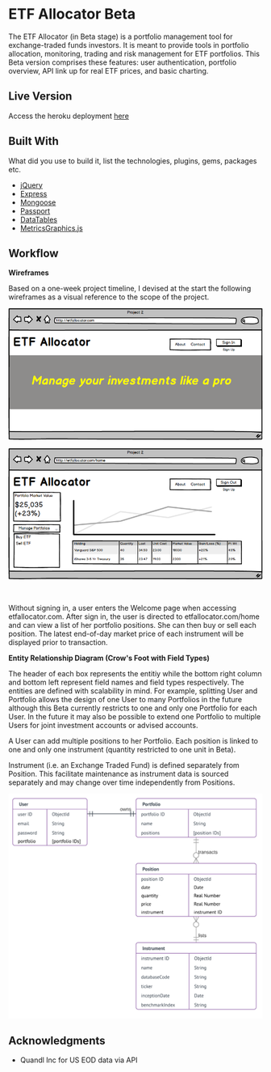 # ETF Allocator Beta

The ETF Allocator (in Beta stage) is a portfolio management tool for exchange-traded funds investors. It is meant to provide tools in portfolio allocation, monitoring, trading and risk management for ETF portfolios. This Beta version comprises these features: user authentication, portfolio overview, API link up for real ETF prices, and basic charting. 

## Live Version

Access the heroku deployment [here](https://etfallocator.herokuapp.com/) 

## Built With

What did you use to build it, list the technologies, plugins, gems, packages etc.

* [jQuery](http://jquery.com/)
* [Express](https://expressjs.com/) 
* [Mongoose](http://mongoosejs.com/)
* [Passport](http://passportjs.org/)
* [DataTables](https://datatables.net/)
* [MetricsGraphics.js](https://www.metricsgraphicsjs.org/)

## Workflow

**Wireframes**

Based on a one-week project timeline, I devised at the start the following wireframes as a visual reference to the scope of the project. 

![](documentation/mockup_welcome.png)

![](documentation/mockup_home.png)

<br/>

Without signing in, a user enters the Welcome page when accessing etfallocator.com. After sign in, the user is directed to etfallocator.com/home and can view a list of her portfolio positions. She can then buy or sell each position. The latest end-of-day market price of each instrument will be displayed prior to transaction.

**Entity Relationship Diagram (Crow's Foot with Field Types)**

The header of each box represents the entitiy while the bottom right column and bottom left represent field names and field types respectively. The entities are defined with scalability in mind. For example, splitting User and Portfolio allows the design of one User to many Portfolios in the future although this Beta currently restricts to one and only one Portfolio for each User. In the future it may also be possible to extend one Portfolio to multiple Users for joint investment accounts or advised accounts.

A User can add multiple positions to her Portfolio. Each position is linked to one and only one instrument (quantity restricted to one unit in Beta).   

Instrument (i.e. an Exchange Traded Fund) is defined separately from Position. This facilitate maintenance as instrument data is sourced separately and may change over time independently from Positions.

![](documentation/ERD_Model_ETF_Allocator_v0.1.1.png)


## Acknowledgments

* Quandl Inc for US EOD data via API



